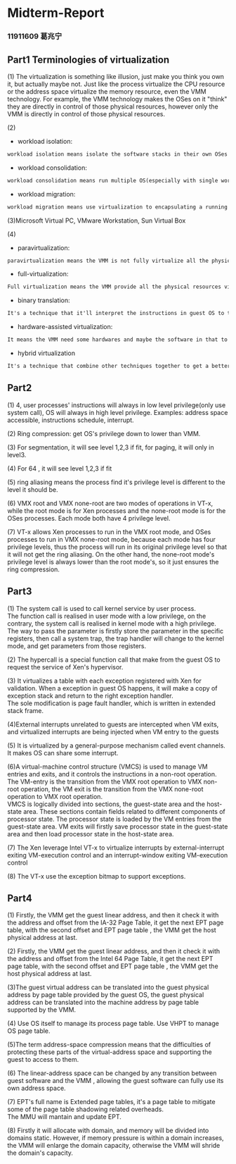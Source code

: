 # Midterm-Report

### 11911609 葛兆宁

## Part1 Terminologies of virtualization

(1) The virtualization is something like illusion, just make you think you own it, but actually maybe not. Just like the process virtualize the CPU resource or the address space virtualize the memory resource, even the VMM technology. For example, the VMM technology makes the OSes on it "think" they are directly in control of those physical resources, however only the VMM is directly in control of those physical resources.

(2)

* workload isolation:

```1
workload isolation means isolate the software stacks in their own OSes to get more reliability and security.
```

* workload consolidation:

```2
workload consolidation means run multiple OS(especially with single workload) with one single physical platform.
```

* workload migration:

```3
workload migration means use virtualization to encapsulating a running OS to migrate to other platform.
```

(3)Microsoft Virtual PC, VMware Workstation, Sun Virtual Box

(4)

* paravirtualization:

```1
paravirtualization means the VMM is not fully virtualize all the physical resource for the OS, so the OS can only run on a paravirtualization VMM after being modified.
```

* full-virtualization:

```2
Full virtualization means the VMM provide all the physical resources virtualization for the OSes.
```

* binary translation:

```3
It's a technique that it'll interpret the instructions in guest OS to the instructions in VMM, in one aspect , it's used to avoid some unexpected trap in physical CPU, in another aspect, it's used to prevent some privileged states appearing in physical CPU, and reserved it only in virtual CPU.
```

* hardware-assisted virtualization:

```4
It means the VMM need some hardwares and maybe the software in that to assist virtualization.
```

* hybrid virtualization

```5
It's a technique that combine other techniques together to get a better result, like combine different techniques' parts together to reap the length, or design a heuristic function to which technique should be used.
```

## Part2

(1) 4, user processes' instructions will always in low level privilege(only use system call), OS will always in high level privilege. Examples: address space accessible, instructions schedule, interrupt.

(2) Ring compression: get OS's privilege down to lower than VMM.

(3) For segmentation, it will see level 1,2,3 if fit, for paging, it will only in level3.

(4) For 64 , it will see level 1,2,3 if fit

(5) ring aliasing means the process find it's privilege level is different to the level it should be.

(6) VMX root and VMX none-root are two modes of operations in VT-x, while the root mode is for Xen processes and the none-root mode is for the OSes processes. Each mode both have 4 privilege level.

(7) VT-x allows Xen processes to run in the VMX root mode, and OSes processes to run in VMX none-root mode, because each mode has four privilege levels, thus the process will run in its original privilege level so that it will not get the ring aliasing. On the other hand, the none-root mode's privilege level is always lower than the root mode's, so it just ensures the ring compression.

## Part3

(1) The system call is used to call kernel service by user process.  
The function call is realised in user mode with a low privilege, on the contrary, the system call is realised in kernel mode with a high privilege.  
The way to pass the parameter is firstly store the parameter in the specific registers, then call a system trap, the trap handler will change to the kernel mode, and get parameters from those registers.

(2) The hypercall is a special function call that make from the guest OS to request the service of Xen's hypervisor.

(3) It virtualizes a table with each exception registered with Xen for validation. When a exception in guest OS happens, it will make a copy of exception stack and return to the right exception handler.  
The sole modification is page fault handler, which is written in extended stack frame.

(4)External interrupts unrelated to guests are intercepted  when  VM  exits,  and  virtualized  interrupts are being injected when VM entry to the guests

(5) It is virtualized by a general-purpose mechanism called event channels.  
 It makes OS can share some interrupt.

(6)A  virtual-machine  control  structure  (VMCS)  is  used  to  manage  VM  entries  and  exits,  and  it  controls  the  instructions  in  a  non-root  operation.  
The VM-entry is the transition from the VMX root operation to VMX non-root operation, the VM exit is the transition from the VMX none-root operation to VMX root operation.  
VMCS  is  logically  divided  into  sections,  the  guest-state  area  and  the  host-state  area.  These  sections contain fields related to different components of processor state. The processor state is loaded by the VM entries from  the  guest-state  area.  VM  exits will firstly save  processor  state  in  the  guest-state  area  and  then  load  processor state in the host-state area.

(7) The Xen leverage Intel VT-x to virtualize interrupts by external-interrupt exiting VM-execution control and an interrupt-window exiting VM-execution control

(8) The VT-x use the exception bitmap to support exceptions.

## Part4

(1) Firstly, the VMM get the guest linear address, and then it check it with the address and offset from the IA-32 Page Table, it get the next EPT page table, with the second offset and EPT page table , the VMM get the host physical address at last.

(2) Firstly, the VMM get the guest linear address, and then it check it with the address and offset from the Intel 64 Page Table, it get the next EPT page table, with the second offset and EPT page table , the VMM get the host physical address at last.

(3)The guest virtual address can be translated into the guest physical address by page table provided by the guest OS, the guest physical address can be translated into the machine address by page table supported by the VMM.

(4) Use OS itself to manage its process page table. Use VHPT to manage OS page table.

(5)The  term address-space compression means that the difficulties of protecting these parts of the virtual-address space and supporting the guest to access to them.

(6) The linear-address space can be changed by any transition between guest software and the VMM , allowing  the  guest  software   can fully use its  own address space.  

(7) EPT's full name is Extended page tables, it's a page table to mitigate some of the page table shadowing related overheads.  
The MMU will mantain and update EPT.

(8) Firstly it will allocate with domain, and memory will be divided into domains static. However, if memory pressure is within a domain increases, the VMM will enlarge the domain capacity, otherwise the VMM will shride the domain's capacity.
